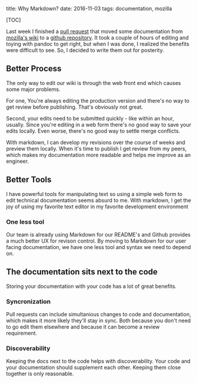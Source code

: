 title: Why Markdown?
date: 2016-11-03
tags: documentation, mozilla

[TOC]

Last week I finished a [pull
request](https://github.com/mozilla/telemetry-batch-view/pull/128) that moved
some documentation from [mozilla's
wiki](https://wiki.mozilla.org/Telemetry/LongitudinalExamples) to a [github
repository](https://github.com/mozilla/telemetry-batch-view/blob/master/docs/longitudinal_examples.md).
It took a couple of hours of editing and toying with pandoc to get right, but
when I was done, I realized the benefits were difficult to see.  So, I decided
to write them out for posterity.

## Better Process

The only way to edit our wiki is through the web front end which causes some
major problems.

For one, You're always editing the production version and there's no way to get
review before publishing. That's obviously not great.

Second, your edits need to be submitted quickly - like within an hour, usually.
Since you're editing in a web form there's no good way to save your edits
locally.  Even worse, there's no good way to settle merge conflicts.

With markdown, I can develop my revisions over the course of weeks and preview
them locally.  When it's time to publish I get review from my peers, which
makes my documentation more readable and helps me improve as an engineer.

## Better Tools

I have powerful tools for manipulating text so using a simple web form to edit
technical documentation seems absurd to me.  With markdown, I get the joy of
using my favorite text editor in my favorite development environment

### One less tool

Our team is already using Markdown for our README's and Github provides a much
better UX for revison control.  By moving to Markdown for our user facing
documentation, we have one less tool and syntax we need to depend on.

## The documentation sits next to the code
Storing your documentation with your code has a lot of great benefits.

### Syncronization

Pull requests can include simultanious changes to code and documentation, which
makes it more likely they'll stay in sync. Both because you don't need to go
edit them elsewhere and because it can become a review requirement.

### Discoverability

Keeping the docs next to the code helps with discoverability. Your
code and your documentation should supplement each other. Keeping them close
together is only reasonable.
